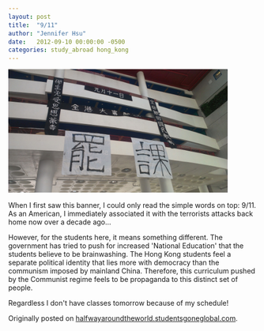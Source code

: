```yaml
---
layout: post
title:  "9/11"
author: "Jennifer Hsu"
date:   2012-09-10 00:00:00 -0500
categories: study_abroad hong_kong
---
```

<p class="centered"><img src="/images/blog_posts/2012-09-10-9-11-img-1.jpg" alt="9/11 Banner" style="height: 250px;" /></p>

When I first saw this banner, I could only read the simple words on top: 9/11. As an American, I immediately associated it with the terrorists attacks back home now over a decade ago...

However, for the students here, it means something different. The government has tried to push for increased 'National Education' that the students believe to be brainwashing. The Hong Kong students feel a separate political identity that lies more with democracy than the communism imposed by mainland China. Therefore, this curriculum pushed by the Communist regime feels to be propaganda to this distinct set of people.

Regardless I don't have classes tomorrow because of my schedule!

Originally posted on [halfwayaroundtheworld.studentsgoneglobal.com](https://sonder.io/p/post/5cf324b7-8404-426a-aca3-d2ebd8c920b6).
